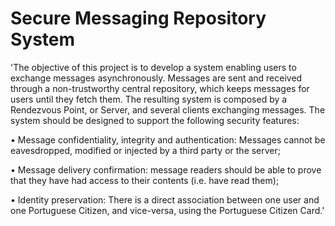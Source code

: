 # Secure Messaging Repository System

'The objective of this project is to develop a system enabling users to exchange messages asynchronously. Messages are sent and received through a non-trustworthy central repository, which keeps messages for users until they fetch them. The resulting system is composed by a Rendezvous Point, or Server, and several clients exchanging messages. The system should be designed to support the following security features:

• Message confidentiality, integrity and authentication: Messages cannot be
eavesdropped, modified or injected by a third party or the server;

• Message delivery confirmation: message readers should be able to prove that they have had access to their contents (i.e. have read them);

• Identity preservation: There is a direct association between one user and one Portuguese Citizen, and vice-versa, using the Portuguese Citizen Card.'
